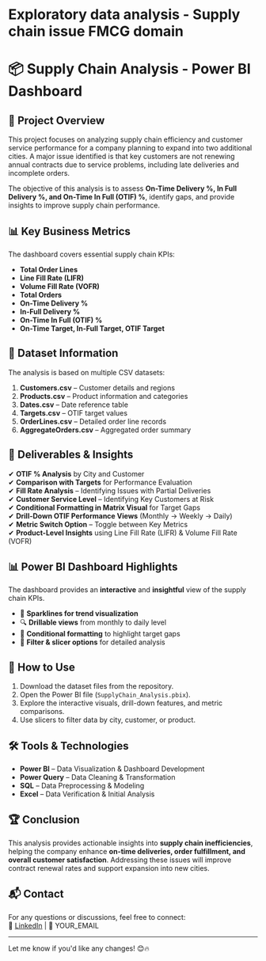 # Exploratory data analysis - Supply chain issue FMCG domain

# 📦 Supply Chain Analysis - Power BI Dashboard

## 📖 Project Overview
This project focuses on analyzing supply chain efficiency and customer service performance for a company planning to expand into two additional cities. A major issue identified is that key customers are not renewing annual contracts due to service problems, including late deliveries and incomplete orders.

The objective of this analysis is to assess **On-Time Delivery %, In Full Delivery %, and On-Time In Full (OTIF) %**, identify gaps, and provide insights to improve supply chain performance.

## 📊 Key Business Metrics
The dashboard covers essential supply chain KPIs:
- **Total Order Lines**  
- **Line Fill Rate (LIFR)**  
- **Volume Fill Rate (VOFR)**  
- **Total Orders**  
- **On-Time Delivery %**  
- **In-Full Delivery %**  
- **On-Time In Full (OTIF) %**  
- **On-Time Target, In-Full Target, OTIF Target**  

## 📂 Dataset Information
The analysis is based on multiple CSV datasets:
1. **Customers.csv** – Customer details and regions  
2. **Products.csv** – Product information and categories  
3. **Dates.csv** – Date reference table  
4. **Targets.csv** – OTIF target values  
5. **OrderLines.csv** – Detailed order line records  
6. **AggregateOrders.csv** – Aggregated order summary  

## 🎯 Deliverables & Insights
✔ **OTIF % Analysis** by City and Customer  
✔ **Comparison with Targets** for Performance Evaluation  
✔ **Fill Rate Analysis** – Identifying Issues with Partial Deliveries  
✔ **Customer Service Level** – Identifying Key Customers at Risk  
✔ **Conditional Formatting in Matrix Visual** for Target Gaps  
✔ **Drill-Down OTIF Performance Views** (Monthly → Weekly → Daily)  
✔ **Metric Switch Option** – Toggle between Key Metrics  
✔ **Product-Level Insights** using Line Fill Rate (LIFR) & Volume Fill Rate (VOFR)  

## 📊 Power BI Dashboard Highlights
The dashboard provides an **interactive** and **insightful** view of the supply chain KPIs.  
- 📌 **Sparklines for trend visualization**  
- 🔍 **Drillable views** from monthly to daily level  
- 🎨 **Conditional formatting** to highlight target gaps  
- 🔄 **Filter & slicer options** for detailed analysis  

## 🚀 How to Use
1. Download the dataset files from the repository.  
2. Open the Power BI file (`SupplyChain_Analysis.pbix`).  
3. Explore the interactive visuals, drill-down features, and metric comparisons.  
4. Use slicers to filter data by city, customer, or product.  

## 🛠 Tools & Technologies
- **Power BI** – Data Visualization & Dashboard Development  
- **Power Query** – Data Cleaning & Transformation  
- **SQL** – Data Preprocessing & Modeling  
- **Excel** – Data Verification & Initial Analysis  

## 🏆 Conclusion
This analysis provides actionable insights into **supply chain inefficiencies**, helping the company enhance **on-time deliveries, order fulfillment, and overall customer satisfaction**. Addressing these issues will improve contract renewal rates and support expansion into new cities.  

## 📬 Contact
For any questions or discussions, feel free to connect:  
🔗 [LinkedIn](YOUR_LINKEDIN_URL) | 📧 YOUR_EMAIL  

---

Let me know if you'd like any changes! 😊🔥  
